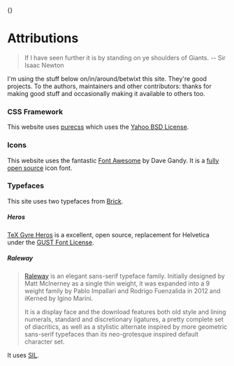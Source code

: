 {}

# Attributions

> If I have seen further it is by standing on ye shoulders of Giants. -- Sir
> Isaac Newton

I'm using the stuff below on/in/around/betwixt this site. They're good
projects. To the authors, maintainers and other contributors: thanks for
making good stuff and occasionally making it available to others too.

### CSS Framework

This website uses [purecss][] which uses the [Yahoo BSD
License](https://github.com/yui/pure-site/blob/master/LICENSE.md).

### Icons

This website uses the fantastic [Font Awesome][] by Dave Gandy. It is a [fully open
source][fa-license] icon font.

### Typefaces

This site uses two typefaces from [Brick](http://brick.im/).

##### Heros

[TeX Gyre Heros][] is a excellent, open source, replacement for Helvetica under the [GUST Font License][GFL].

##### Raleway

> [Raleway][] is an elegant sans-serif typeface family. Initially designed
> by Matt McInerney as a single thin weight, it was expanded into a 9
> weight family by Pablo Impallari and Rodrigo Fuenzalida in 2012 and
> iKerned by Igino Marini.
>
> It is a display face and the download features both old style and lining
> numerals, standard and discretionary ligatures, a pretty complete set of
> diacritics, as well as a stylistic alternate inspired by more geometric
> sans-serif typefaces than its neo-grotesque inspired default character
> set.

It uses [SIL][].

[purecss]: http://purecss.io/
[Raleway]: https://www.theleagueofmoveabletype.com/raleway
[TeX Gyre Heros]: http://www.gust.org.pl/projects/e-foundry/tex-gyre/heros
[GFL]: http://www.gust.org.pl/projects/e-foundry/licenses/GUST-FONT-LICENSE.txt/view?searchterm=license
[SIL]: http://scripts.sil.org/OFL
[apache 2.0]: http://www.apache.org/licenses/LICENSE-2.0.html
[Font Awesome]: http://fontawesome.io
[fa-license]: http://fontawesome.io/license/
